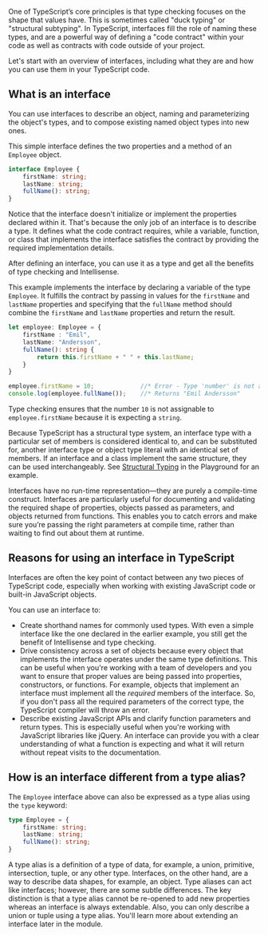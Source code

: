 One of TypeScript’s core principles is that type checking focuses on the shape that values have. This is sometimes called "duck typing" or "structural subtyping". In TypeScript, interfaces fill the role of naming these types, and are a powerful way of defining a "code contract" within your code as well as contracts with code outside of your project.

Let's start with an overview of interfaces, including what they are and how you can use them in your TypeScript code.

## What is an interface

You can use interfaces to describe an object, naming and parameterizing the object's types, and to compose existing named object types into new ones.

This simple interface defines the two properties and a method of an `Employee` object.

```typescript
interface Employee {
    firstName: string;
    lastName: string;
    fullName(): string;
}
```

Notice that the interface doesn't initialize or implement the properties declared within it. That's because the only job of an interface is to describe a type. It defines what the code contract requires, while a variable, function, or class that implements the interface satisfies the contract by providing the required implementation details.

After defining an interface, you can use it as a type and get all the benefits of type checking and Intellisense.

This example implements the interface by declaring a variable of the type `Employee`. It fulfills the contract by passing in values for the `firstName` and `lastName` properties and specifying that the `fullName` method should combine the `firstName` and `lastName` properties and return the result.

```typescript
let employee: Employee = {
    firstName : "Emil",
    lastName: "Andersson",
    fullName(): string {
        return this.firstName + " " + this.lastName;
    }
}

employee.firstName = 10;             //* Error - Type 'number' is not assignable to type 'string'
console.log(employee.fullName());    //* Returns "Emil Andersson"
```

Type checking ensures that the number `10` is not assignable to `employee.firstName` because it is expecting a `string`.

Because TypeScript has a structural type system, an interface type with a particular set of members is considered identical to, and can be substituted for, another interface type or object type literal with an identical set of members. If an interface and a class implement the same structure, they can be used interchangeably. See [Structural Typing](https://www.typescriptlang.org/play#example/structural-typing) in the Playground for an example.

Interfaces have no run-time representation—they are purely a compile-time construct. Interfaces are particularly useful for documenting and validating the required shape of properties, objects passed as parameters, and objects returned from functions. This enables you to catch errors and make sure you’re passing the right parameters at compile time, rather than waiting to find out about them at runtime.

## Reasons for using an interface in TypeScript

Interfaces are often the key point of contact between any two pieces of TypeScript code, especially when working with existing JavaScript code or built-in JavaScript objects.

You can use an interface to:

- Create shorthand names for commonly used types. With even a simple interface like the one declared in the earlier example, you still get the benefit of Intellisense and type checking.
- Drive consistency across a set of objects because every object that implements the interface operates under the same type definitions. This can be useful when you're working with a team of developers and you want to ensure that proper values are being passed into properties, constructors, or functions. For example, objects that implement an interface must implement all the *required* members of the interface. So, if you don't pass all the required parameters of the correct type, the TypeScript compiler will throw an error.
- Describe existing JavaScript APIs and clarify function parameters and return types. This is especially useful when you're working with JavaScript libraries like jQuery. An interface can provide you with a clear understanding of what a function is expecting and what it will return without repeat visits to the documentation.

## How is an interface different from a type alias?

The `Employee` interface above can also be expressed as a type alias using the `type` keyword:

```typescript
type Employee = {
    firstName: string;
    lastName: string;
    fullName(): string;
}
```

A type alias is a definition of a type of data, for example, a union, primitive, intersection, tuple, or any other type. Interfaces, on the other hand, are a way to describe data shapes, for example, an object. Type aliases can act like interfaces; however, there are some subtle differences. The key distinction is that a type alias cannot be re-opened to add new properties whereas an interface is always extendable. Also, you can only describe a union or tuple using a type alias. You'll learn more about extending an interface later in the module.
